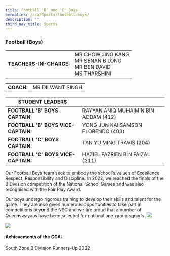 ```yaml
---
title: Football 'B' and 'C' Boys
permalink: /cca/Sports/football-boys/
description: ""
third_nav_title: Sports
---
```

### Football (Boys)

|  	|  	|
|---	|---	|
| **TEACHERS-IN-CHARGE:** 	| MR CHOW JING KANG<br>MR SENAN B LONG<br>MR BEN DAVID<br>MS THARSHINI 	|

|  	|  	|
|---	|---	|
| **COACH:** 	| MR DILWANT SINGH 	|

| STUDENT LEADERS 	|  	|
|---	|---	|
| **FOOTBALL 'B' BOYS CAPTAIN:** 	| RAYYAN ANIQ MUHAIMIN BIN ADDAM (412) 	|
| **FOOTBALL 'B' BOYS VICE-CAPTAIN:** 	| YONG JUN KAI SAMSON FLORENDO (403)	|
| **FOOTBALL 'C' BOYS CAPTAIN:** 	| TAN YU MING TRAVIS (204)	|
| **FOOTBALL 'C' BOYS VICE-CAPTAIN:** 	| HAZIEL FAZRIEN BIN FAIZAL (211)	|

Our Football Boys team seek to embody the school's values of Excellence, Respect, Responsibility and Discipline. In 2022, we reached the finals of the B Division competition of the National School Games and was also recognised with the Fair Play Award. 

Our boys undergo rigorous training to develop their skills and talent for the game. They are also given numerous opportunities to take part in competitions beyond the NSG and we are proud that a number of Queenswayans have been selected for national age-group squads.
<img src="https://drive.google.com/uc?export=view&id=1L5j0P-CSDJqPyjgYoI5k-ELIaDASJKMS"><br>


<img src="https://drive.google.com/uc?export=view&id=1JHYw5IK9LOXyyarWVkPoQlv82cW2Fvri">

#### Achievements of the CCA:

South Zone B Division Runners-Up 2022